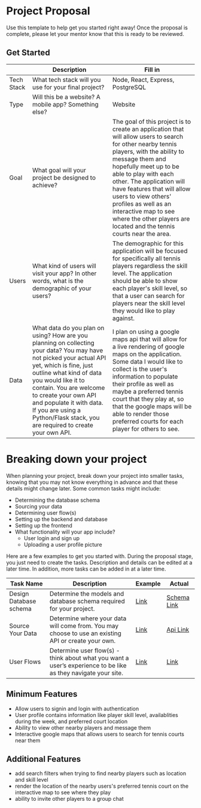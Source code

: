# Project Proposal

Use this template to help get you started right away! Once the proposal is complete, please let your mentor know that this is ready to be reviewed.

## Get Started

|            | Description                                                                                                                                                                                                                                                                                                                                              | Fill in |
| ---------- | -------------------------------------------------------------------------------------------------------------------------------------------------------------------------------------------------------------------------------------------------------------------------------------------------------------------------------------------------------- | ------- |
| Tech Stack | What tech stack will you use for your final project?                          | Node, React, Express, PostgreSQL      |
| Type       | Will this be a website? A mobile app? Something else?                                                                                                                                                                                                                                                                                                    | Website |
| Goal       | What goal will your project be designed to achieve?                                                                                                                                                                                                                                                                                                      | The goal of this project is to create an application that will allow users to search for other nearby tennis players, with the ability to message them and hopefully meet up to be able to play with each other. The application will have features that will allow users to view others' profiles as well as an interactive map to see where the other players are located and the tennis courts near the area.     |
| Users      | What kind of users will visit your app? In other words, what is the demographic of your users?                                                                                                                                                                                                                                                           | The demographic for this application will be focused for specifically all tennis players regardless the skill level. The application should be able to show each player's skill level, so that a user can search for players near the skill level they would like to play against.        |
| Data       | What data do you plan on using? How are you planning on collecting your data? You may have not picked your actual API yet, which is fine, just outline what kind of data you would like it to contain. You are welcome to create your own API and populate it with data. If you are using a Python/Flask stack, you are required to create your own API. | I plan on using a google maps api that will allow for a live rendering of google maps on the application. Some data I would like to collect is the user's information to populate their profile as well as maybe a preferred tennis court that they play at, so that the google maps will be able to render those preferred courts for each player for others to see.           |

# Breaking down your project

When planning your project, break down your project into smaller tasks, knowing that you may not know everything in advance and that these details might change later. Some common tasks might include:

- Determining the database schema
- Sourcing your data
- Determining user flow(s)
- Setting up the backend and database
- Setting up the frontend
- What functionality will your app include?
  - User login and sign up
  - Uploading a user profile picture

Here are a few examples to get you started with. During the proposal stage, you just need to create the tasks. Description and details can be edited at a later time. In addition, more tasks can be added in at a later time.

| Task Name                   | Description                                                                                                   | Example                                                           | Actual |
| --------------------------- | ------------------------------------------------------------------------------------------------------------- | ----------------------------------------------------------------- | ------------------- |
| Design Database schema      | Determine the models and database schema required for your project.                                           | [Link](https://github.com/hatchways/sb-capstone-example/issues/1) | [Schema Link](https://github.com/pkotis32/Capstone2/blob/main/TennisPal_Finder_schema.drawio.png)
| Source Your Data            | Determine where your data will come from. You may choose to use an existing API or create your own.           | [Link](https://github.com/hatchways/sb-capstone-example/issues/2) | [Api Link](https://developers.google.com/maps/documentation/embed/embedding-map)
| User Flows                  | Determine user flow(s) - think about what you want a user’s experience to be like as they navigate your site. | [Link](https://github.com/hatchways/sb-capstone-example/issues/3) | [Link](https://github.com/pkotis32/Capstone2/issues/1)


## Minimum Features

- Allow users to signin and login with authentication
- User profile contains information like player skill level, availablities during the week, and preferred court location
- Ability to view other nearby players and message them
- Interactive google maps that allows users to search for tennis courts near them

## Additional Features
- add search filters when trying to find nearby players such as location and skill level
- render the location of the nearby users's preferred tennis court on the interactive map to see where they play
- ability to invite other players to a group chat 
